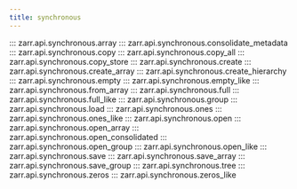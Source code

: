 ```yaml
---
title: synchronous
---
```


::: zarr.api.synchronous.array
::: zarr.api.synchronous.consolidate_metadata
::: zarr.api.synchronous.copy
::: zarr.api.synchronous.copy_all
::: zarr.api.synchronous.copy_store
::: zarr.api.synchronous.create
::: zarr.api.synchronous.create_array
::: zarr.api.synchronous.create_hierarchy
::: zarr.api.synchronous.empty
::: zarr.api.synchronous.empty_like
::: zarr.api.synchronous.from_array
::: zarr.api.synchronous.full
::: zarr.api.synchronous.full_like
::: zarr.api.synchronous.group
::: zarr.api.synchronous.load
::: zarr.api.synchronous.ones
::: zarr.api.synchronous.ones_like
::: zarr.api.synchronous.open
::: zarr.api.synchronous.open_array
::: zarr.api.synchronous.open_consolidated
::: zarr.api.synchronous.open_group
::: zarr.api.synchronous.open_like
::: zarr.api.synchronous.save
::: zarr.api.synchronous.save_array
::: zarr.api.synchronous.save_group
::: zarr.api.synchronous.tree
::: zarr.api.synchronous.zeros
::: zarr.api.synchronous.zeros_like
